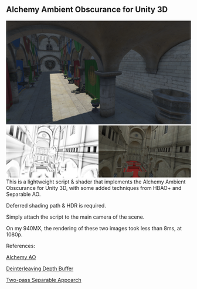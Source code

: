 Alchemy Ambient Obscurance for Unity 3D
------------
![screenshot](sponza.png)
![screenshot](sibenik.png)
This is a lightweight script & shader that implements the Alchemy Ambient Obscurance for Unity 3D, with some added techniques from HBAO+ and Separable AO.

Deferred shading path & HDR is required. 

Simply attach the script to the main camera of the scene.

On my 940MX, the rendering of these two images took less than 8ms, at 1080p.

References:

[Alchemy AO](https://research.nvidia.com/publication/alchemy-screen-space-ambient-obscurance-algorithm)

[Deinterleaving Depth Buffer](https://developer.nvidia.com/sites/default/files/akamai/gamedev/docs/BAVOIL_ParticleShadowsAndCacheEfficientPost.pdf)

[Two-pass Separable Appoarch](https://perso.telecom-paristech.fr/boubek/papers/SAO/)